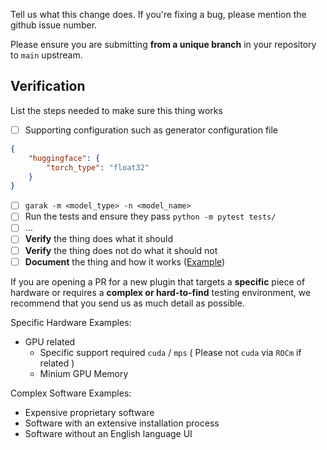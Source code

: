 Tell us what this change does. If you're fixing a bug, please mention
the github issue number.

Please ensure you are submitting **from a unique branch** in your repository to `main` upstream.

## Verification

List the steps needed to make sure this thing works

- [ ] Supporting configuration such as generator configuration file
``` json
{
    "huggingface": {
        "torch_type": "float32"
    }
}
```
- [ ] `garak -m <model_type> -n <model_name>`
- [ ] Run the tests and ensure they pass `python -m pytest tests/`
- [ ] ...
- [ ] **Verify** the thing does what it should
- [ ] **Verify** the thing does not do what it should not
- [ ] **Document** the thing and how it works ([Example](https://github.com/leondz/garak/blob/61ce5c4ae3caac08e0abd1d069d223d8a66104bd/garak/generators/rest.py#L24-L100))

If you are opening a PR for a new plugin that targets a **specific** piece of hardware or requires a **complex or hard-to-find** testing environment, we recommend that you send us as much detail as possible.

Specific Hardware Examples:
* GPU related
  * Specific support required `cuda` / `mps` ( Please not `cuda` via `ROCm` if related )
  * Minium GPU Memory

Complex Software Examples:
* Expensive proprietary software
* Software with an extensive installation process
* Software without an English language UI
